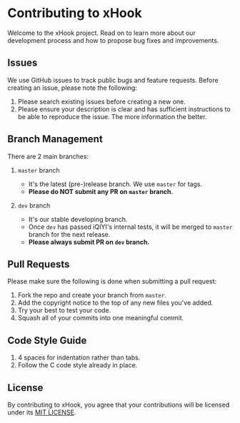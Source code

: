 # Contributing to xHook

Welcome to the xHook project. Read on to learn more about our development process and how to propose bug fixes and improvements.

## Issues

We use GitHub issues to track public bugs and feature requests. Before creating an issue, please note the following:

1. Please search existing issues before creating a new one.
2. Please ensure your description is clear and has sufficient instructions to be able to reproduce the issue. The more information the better.


## Branch Management

There are 2 main branches:

1. `master` branch

    * It's the latest (pre-)release branch. We use `master` for tags.
    * **Please do NOT submit any PR on `master` branch.**

2. `dev` branch

    * It's our stable developing branch.
    * Once `dev` has passed iQIYI's internal tests, it will be merged to `master` branch for the next release.
    * **Please always submit PR on `dev` branch.**


## Pull Requests

Please make sure the following is done when submitting a pull request:

1. Fork the repo and create your branch from `master`.
2. Add the copyright notice to the top of any new files you've added.
3. Try your best to test your code.
4. Squash all of your commits into one meaningful commit.


## Code Style Guide

1. 4 spaces for indentation rather than tabs.
2. Follow the C code style already in place.


## License

By contributing to xHook, you agree that your contributions will be licensed under its [MIT LICENSE](LICENSE).
